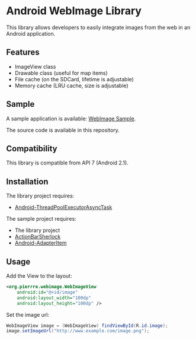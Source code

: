 # Android WebImage Library

This library allows developers to easily integrate images from the web in an Android application.

## Features

- ImageView class
- Drawable class (useful for map items)
- File cache (on the SDCard, lifetime is adjustable)
- Memory cache (LRU cache, size is adjustable)

## Sample

A sample application is available: [WebImage Sample](https://play.google.com/store/apps/details?id=org.pierrre.webimage.sample).

The source code is available in this repository.

## Compatibility

This library is compatible from API 7 (Android 2.1).

## Installation

The library project requires:

- [Android-ThreadPoolExecutorAsyncTask](https://github.com/pierrre/Android-ThreadPoolExecutorAsyncTask)

The sample project requires:

- The library project
- [ActionBarSherlock](https://github.com/JakeWharton/ActionBarSherlock)
- [Android-AdapterItem](https://github.com/pierrre/Android-AdapterItem)

## Usage

Add the View to the layout:

``` xml
<org.pierrre.webimage.WebImageView
    android:id="@+id/image"
    android:layout_width="100dp"
    android:layout_height="100dp" />
```

Set the image url:

``` java
WebImageView image = (WebImageView) findViewById(R.id.image);
image.setImageUrl("http://www.example.com/image.png");
```